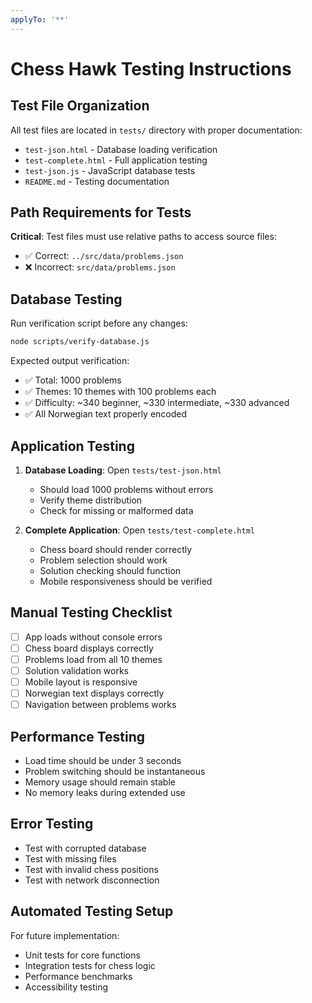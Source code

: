```yaml
---
applyTo: '**'
---
```


# Chess Hawk Testing Instructions

## Test File Organization
All test files are located in `tests/` directory with proper documentation:

- `test-json.html` - Database loading verification
- `test-complete.html` - Full application testing
- `test-json.js` - JavaScript database tests
- `README.md` - Testing documentation

## Path Requirements for Tests
**Critical**: Test files must use relative paths to access source files:
- ✅ Correct: `../src/data/problems.json`
- ❌ Incorrect: `src/data/problems.json`

## Database Testing
Run verification script before any changes:
```bash
node scripts/verify-database.js
```

Expected output verification:
- ✅ Total: 1000 problems
- ✅ Themes: 10 themes with 100 problems each
- ✅ Difficulty: ~340 beginner, ~330 intermediate, ~330 advanced
- ✅ All Norwegian text properly encoded

## Application Testing
1. **Database Loading**: Open `tests/test-json.html`
   - Should load 1000 problems without errors
   - Verify theme distribution
   - Check for missing or malformed data

2. **Complete Application**: Open `tests/test-complete.html`
   - Chess board should render correctly
   - Problem selection should work
   - Solution checking should function
   - Mobile responsiveness should be verified

## Manual Testing Checklist
- [ ] App loads without console errors
- [ ] Chess board displays correctly
- [ ] Problems load from all 10 themes
- [ ] Solution validation works
- [ ] Mobile layout is responsive
- [ ] Norwegian text displays correctly
- [ ] Navigation between problems works

## Performance Testing
- Load time should be under 3 seconds
- Problem switching should be instantaneous
- Memory usage should remain stable
- No memory leaks during extended use

## Error Testing
- Test with corrupted database
- Test with missing files
- Test with invalid chess positions
- Test with network disconnection

## Automated Testing Setup
For future implementation:
- Unit tests for core functions
- Integration tests for chess logic
- Performance benchmarks
- Accessibility testing
